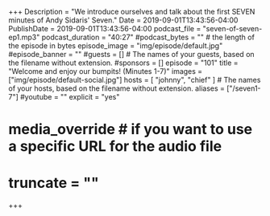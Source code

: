 +++
Description = "We introduce ourselves and talk about the first SEVEN minutes of Andy Sidaris' Seven."
Date = 2019-09-01T13:43:56-04:00
PublishDate = 2019-09-01T13:43:56-04:00 
podcast_file = "seven-of-seven-ep1.mp3" 
podcast_duration = "40:27"
#podcast_bytes = "" # the length of the episode in bytes
episode_image = "img/episode/default.jpg"
#episode_banner = ""
#guests = [] # The names of your guests, based on the filename without extension.
#sponsors = []
episode = "101"
title = "Welcome and enjoy our bumpits! (Minutes 1-7)"
images = ["img/episode/default-social.jpg"]
hosts = [ "johnny", "chief" ] # The names of your hosts, based on the filename without extension.
aliases = ["/seven1-7"]
#youtube = ""
explicit = "yes" 
# media_override # if you want to use a specific URL for the audio file
# truncate = ""
+++
